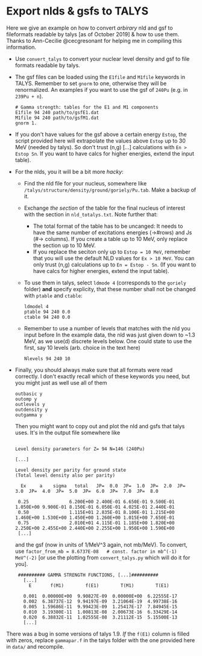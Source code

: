 # Export nlds & gsfs to TALYS

Here we give an example on how to convert *arbirary* nld and gsf to fileformats readable by talys [as of October 2019] & how to use them. Thanks to Ann-Cecilie @cecgresonant for helping me in compiling this information.

- Use `convert_talys` to convert your nuclear level density and gsf to file formats readable
  by talys.
- The gsf files can be loaded using the `E1file` and `M1file` keywords in TALYS. Remember to
  set `gnorm` to one, otherwise they will be renormalized. An examples if you want to use
  the gsf of `240Pu` (e.g. in `239Pu + n`).
  ```
  # Gamma strength: tables for the E1 and M1 components
  E1file 94 240 path/to/gsfE1.dat
  M1file 94 240 path/to/gsfM1.dat
  gnorm 1.
  ```
- If you don't have values for the gsf above a certain energy `Estop`, the
  script provided here will extrapolate the values above `Estop` up to 30 MeV
  (needed by talys). So don't trust (n,g) [...] calculations with `En > Estop
  Sn`. If you want to have calcs for higher energies, extend the input table).

- For the nlds, you it will be a bit more *hacky*:
  - Find the nld file for your nucleus, somewhere like
    `/talys/structure/density/ground/goriely/Pu.tab`. Make a backup of it.
  - Exchange *the section* of the table for the final nucleus of interest with the section in
    `nld_totalys.txt`. Note further that:
    - The total format of the table has to be uncanged: It needs to have the
      same number of excitations energies (->#rows) and Js (#-> columns). If
      you create a table up to 10 MeV, only replace the section up to 10 MeV.
    - If you replace the seciton only up to `Estop = 10 MeV`, remember that you will use
      the default NLD values for `Ex > 10 MeV`. You can only trust (n,g)
      calculations up to `En = Estop - Sn`. (If you want to have calcs for higher
      energies, extend the input table).

  - To use them in talys, select `ldmode 4` (corresponds to the `goriely` folder) **and**
    specify explicity, that these number shall not be changed with `ptable` and `ctable`:
    ```
    ldmodel 4
    ptable 94 240 0.0
    ctable 94 240 0.0

    ```
  - Remember to use a number of levels that matches with the nld you input before
    In the example data, the nld was just given down to ~1.3 MeV, as we use(d) discrete
    levels below. One could state to use the first, say 10 levels (arb. choice in the text
    here)
    ```
    Nlevels 94 240 10
    ```
- Finally, you should always make sure that all formats were read correctly. I don't exactly
  recall which of these keywords you need, but you might just as well use all of them
  ```
  outbasic y
  outomp y
  outlevels y
  outdensity y
  outgamma y
  ```
  Then you might want to copy out and plot the nld and gsfs that talys uses. It's in the output file somewhere like
  ```

  Level density parameters for Z= 94 N=146 (240Pu)

  [...]

  Level density per parity for ground state
  (Total level density also per parity)

    Ex     a    sigma   total   JP=  0.0  JP=  1.0  JP=  2.0  JP=  3.0  JP=  4.0  JP=  5.0  JP=  6.0  JP=  7.0  JP=  8.0

   0.25               6.200E+00 2.400E-01 6.650E-01 9.500E-01 1.050E+00 9.900E-01 8.150E-01 6.050E-01 4.025E-01 2.440E-01
   0.50               1.115E+01 2.835E-01 8.100E-01 1.215E+00 1.460E+00 1.530E+00 1.450E+00 1.260E+00 1.015E+00 7.650E-01
   0.75               2.010E+01 4.115E-01 1.185E+00 1.820E+00 2.250E+00 2.455E+00 2.440E+00 2.255E+00 1.950E+00 1.590E+00
   [...]
   ```

   and the gsf (now in units of 1/MeV^3 again, not mb/MeV). To convert, use
   `factor_from_mb = 8.6737E-08   # const. factor in mb^(-1) MeV^(-2)` [or use the plotting from `convert_talys.py` which will do it for you].

  ```
   ########## GAMMA STRENGTH FUNCTIONS, [...]##########
     [...]
       E       f(M1)        f(E1)        T(M1)        T(E1)

     0.001  0.00000E+00  9.90827E-09  0.00000E+00  6.22555E-17
     0.002  6.38737E-12  9.94197E-09  3.21064E-19  4.99738E-16
     0.005  1.59686E-11  9.99423E-09  1.25417E-17  7.84945E-15
     0.010  3.19380E-11  1.00813E-08  2.00673E-16  6.33429E-14
     0.020  6.38832E-11  1.02555E-08  3.21112E-15  5.15500E-13
     [...]
   ```

There was a bug in some versions of talys 1.9. *If* the `f(E1)` column is filled with zeros, replace `gammapar.f` in the talys folder with the one provided here in `data/` and recompile.

